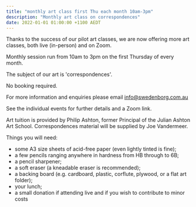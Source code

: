 ```yaml
---
title: "monthly art class first Thu each month 10am-3pm"
description: "Monthly art class on correspondences"
date: 2022-01-01 01:00:00 +1100 AEDT
---
```


Thanks to the success of our pilot art classes, we are now offering more art classes, both live (in-person) and on Zoom.

Monthly session run from 10am to 3pm on the first Thursday of every month.

The subject of our art is 'correspondences'.

No booking required.

For more information and enquiries please email [info@swedenborg.com.au](mailto:info@swedenborg.com.au)

See the individual events for further details and a Zoom link.

Art tuition is provided by Philip Ashton, former Principal of the Julian Ashton Art School. Correspondences material will be supplied by Joe Vandermeer.

Things you will need:
- some A3 size sheets of acid-free paper (even lightly tinted is fine);
- a few pencils ranging anywhere in hardness from HB through to 6B;
- a pencil sharpener; 
- a soft eraser (a kneadable eraser is recommended); 
- a backing board (e.g. cardboard, plastic, corflute, plywood, or a flat art folder);
- your lunch;
- a small donation if attending live and if you wish to contribute to minor costs